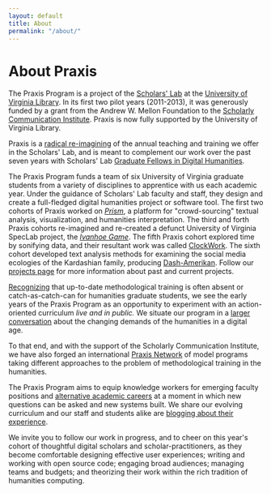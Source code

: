 ```yaml
---
layout: default
title: About
permalink: "/about/"
---
```


# About Praxis

The Praxis Program is a project of the [Scholars'
Lab](https://scholarslab.lib.virginia.edu/) at the [University of Virginia
Library](http://lib.virginia.edu/). In its first two pilot years
(2011-2013), it was generously funded by a grant from the Andrew W.
Mellon Foundation to the [Scholarly Communication
Institute](http://uvasci.org). Praxis is now fully supported by the University of Virginia Library.

Praxis is a [radical re-imagining](http://chronicle.com/article/A-Digital-Boot-Camp-for-Grad/131665/) of the annual teaching and training we offer
in the Scholars' Lab, and is meant to complement our work over the past seven years with Scholars' Lab [Graduate
Fellows in Digital Humanities](https://scholarslab.lib.virginia.edu/for-students/).

The Praxis Program funds a team of six University of Virginia graduate students from
a variety of disciplines to apprentice with us each academic year. Under
the guidance of Scholars' Lab faculty and staff, they design and create a full-fledged digital humanities project or software tool. The first two cohorts of Praxis worked on [*Prism*](http://prism.scholarslab.org), a platform for "crowd-sourcing" textual analysis,
visualization, and humanities interpretation. The third and forth Praxis cohorts re-imagined and re-created a defunct University of Virginia SpecLab project, the [*Ivanhoe Game*](http://ivanhoe.scholarslab.org). The fifth Praxis cohort explored time by sonifying data, and their resultant work was called [ClockWork](http://clockwork.scholarslab.org). The sixth cohort developed text analysis methods for examining the social media ecologies of the Kardashian family, producing [Dash-Amerikan](http://dashamerikan.scholarslab.org). Follow our [projects page](/projects/) for more information about past and current projects.

[Recognizing](http://chronicle.com/blogs/profhacker/it-starts-on-day-one/37893) that up-to-date methodological training is often absent or
catch-as-catch-can for humanities graduate students, we see the early
years of the Praxis Program as an opportunity to experiment with an action-oriented curriculum
*live and in public.*  We situate our program in a
[larger conversation](http://uvasci.org/activities-2012-2013/) about the changing demands of the humanities in a digital
age.

To that end, and with the support of the Scholarly Communication
Institute, we have also forged an international [Praxis Network](http://praxis-network.org) of model
programs taking different approaches to the problem of methodological
training in the humanities.

The Praxis Program aims to equip knowledge workers for emerging faculty
positions and [alternative academic
careers](http://mediacommons.futureofthebook.org/alt-ac) at a moment in which
new questions can be asked and new systems built. We share our evolving
curriculum and our staff and students alike are [blogging about their
experience](https://scholarslab.lib.virginia.edu/blog/).

We invite you to follow our work in progress, and to cheer on this year's cohort of
thoughtful digital scholars and scholar-practitioners, as they become comfortable designing effective user
experiences; writing and working with open source code; engaging broad
audiences; managing teams and budgets; and theorizing their work within the
rich tradition of humanities computing.
